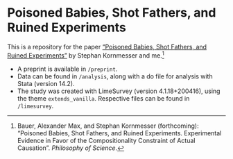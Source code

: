 # Poisoned Babies, Shot Fathers, and Ruined Experiments

This is a repository for the paper [“Poisoned Babies, Shot Fathers, and Ruined Experiments”](https://www.cambridge.org/core/journals/philosophy-of-science/article/poisoned-babies-shot-fathers-and-ruined-experiments/4D0C683AF6A00F0BA2B2A0923256166F/) by Stephan Kornmesser and me.[^1]

- A preprint is available in `/preprint`.
- Data can be found in `/analysis`, along with a do file for analysis with Stata (version 14.2).
- The study was created with LimeSurvey (version 4.1.18+200416), using the theme `extends_vanilla`. Respective files can be found in `/limesurvey`.

[^1]: Bauer, Alexander Max, and Stephan Kornmesser (forthcoming): “Poisoned Babies, Shot Fathers, and Ruined Experiments. Experimental Evidence in Favor of the Compositionality Constraint of Actual Causation”. *Philosophy of Science*.
